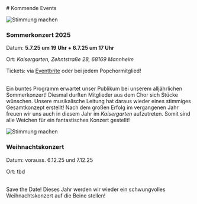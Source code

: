 <div markdown="1" class="upcoming-events grid">
<div markdown="1" class="cell cell--12">
# Kommende Events
</div>

<div markdown="1" class="cell cell--12 cell--lg-6">

![Stimmung machen](assets/images/upcoming-events.avif)

### Sommerkonzert 2025

Datum: **5.7.25 um 19 Uhr + 6.7.25 um 17 Uhr**

Ort: *Kaisergarten, Zehntstraße 28, 68169 Mannheim*

Tickets: via <a href="https://www.eventbrite.de/e/a-million-dreams-popchor-mannheim-tickets-1303508993489?aff=PCL">Eventbrite</a> oder bei jedem Popchormitglied! <br/><br/>
  
Ein buntes Programm erwartet unser Publikum bei unserem alljährlichen Sommerkonzert! Diesmal durften Mitglieder aus dem Chor sich Stücke wünschen. Unsere musikalische Leitung hat daraus wieder eines stimmiges Gesamtkonzept erstellt! Nach dem großen Erfolg im vergangenen Jahr freuen wir uns auch in diesem Jahr im *Kaisergarten* aufzutreten. Somit sind alle Weichen für ein fantastisches Konzert gestellt!

</div>

<div markdown="1" class="cell cell--12 cell--lg-6">


![Stimmung machen](assets/images/upcoming-events-2.avif)

### Weihnachtskonzert
Datum: vorauss. 6.12.25 und 7.12.25

Ort: tbd <br/><br/>

Save the Date! Dieses Jahr werden wir wieder ein schwungvolles Weihnachtskonzert auf die Beine stellen!

</div>
</div>
